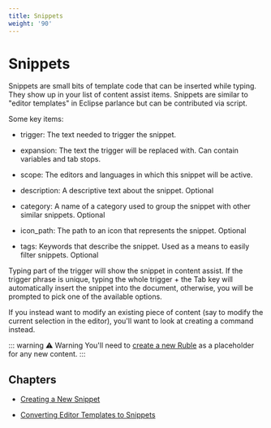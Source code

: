 ```yaml
---
title: Snippets
weight: '90'
---
```


# Snippets

Snippets are small bits of template code that can be inserted while typing. They show up in your list of content assist items. Snippets are similar to "editor templates" in Eclipse parlance but can be contributed via script.

Some key items:

* trigger: The text needed to trigger the snippet.

* expansion: The text the trigger will be replaced with. Can contain variables and tab stops.

* scope: The editors and languages in which this snippet will be active.

* description: A descriptive text about the snippet. Optional

* category: A name of a category used to group the snippet with other similar snippets. Optional

* icon\_path: The path to an icon that represents the snippet. Optional

* tags: Keywords that describe the snippet. Used as a means to easily filter snippets. Optional

Typing part of the trigger will show the snippet in content assist. If the trigger phrase is unique, typing the whole trigger + the Tab key will automatically insert the snippet into the document, otherwise, you will be prompted to pick one of the available options.

If you instead want to modify an existing piece of content (say to modify the current selection in the editor), you'll want to look at creating a command instead.

::: warning ⚠️ Warning
You'll need to [create a new Ruble](#undefined) as a placeholder for any new content.
:::

## Chapters

* [Creating a New Snippet](/guide/Axway_Appcelerator_Studio/Axway_Appcelerator_Studio_Guide/Customizing_Studio/Snippets/Creating_a_New_Snippet/)

* [Converting Editor Templates to Snippets](/guide/Axway_Appcelerator_Studio/Axway_Appcelerator_Studio_Guide/Customizing_Studio/Snippets/Converting_Editor_Templates_to_Snippets/)
